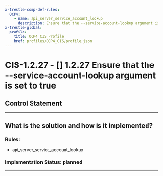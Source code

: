 ```yaml
---
x-trestle-comp-def-rules:
  OCP4:
    - name: api_server_service_account_lookup
      description: Ensure that the --service-account-lookup argument is set to true
x-trestle-global:
  profile:
    title: OCP4 CIS Profile
    href: profiles/OCP4_CIS/profile.json
---
```


# CIS-1.2.27 - \[\] 1.2.27 Ensure that the --service-account-lookup argument is set to true

## Control Statement

______________________________________________________________________

## What is the solution and how is it implemented?

<!-- For implementation status enter one of: implemented, partial, planned, alternative, not-applicable -->

<!-- Note that the list of rules under ### Rules: is read-only and changes will not be captured after assembly to JSON -->

<!-- Add control implementation description here for control: CIS-1.2.27 -->

### Rules:

  - api_server_service_account_lookup

### Implementation Status: planned

______________________________________________________________________
